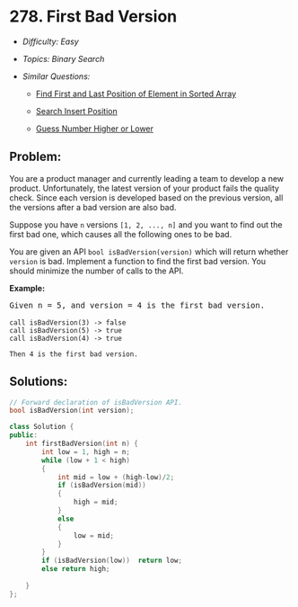 # 278. First Bad Version

* *Difficulty: Easy*

* *Topics: Binary Search*

* *Similar Questions:*

  * [Find First and Last Position of Element in Sorted Array](./tests/first-bad-version.md)

  * [Search Insert Position](./tests/first-bad-version.md)

  * [Guess Number Higher or Lower](./tests/first-bad-version.md)

## Problem:

<p>You are a product manager and currently leading a team to develop a new product. Unfortunately, the latest version of your product fails the quality check. Since each version is developed based on the previous version, all the versions after a bad version are also bad.</p>

<p>Suppose you have <code>n</code> versions <code>[1, 2, ..., n]</code> and you want to find out the first bad one, which causes all the following ones to be bad.</p>

<p>You are given an API <code>bool isBadVersion(version)</code> which will return whether <code>version</code> is bad. Implement a function to find the first bad version. You should minimize the number of calls to the API.</p>

<p><b>Example:</b></p>

<pre>
Given n = 5, and version = 4 is the first bad version.

<code>call isBadVersion(3) -&gt; false
call isBadVersion(5)&nbsp;-&gt; true
call isBadVersion(4)&nbsp;-&gt; true

Then 4 is the first bad version.&nbsp;</code>
</pre>

## Solutions:

```c++
// Forward declaration of isBadVersion API.
bool isBadVersion(int version);

class Solution {
public:
    int firstBadVersion(int n) {
        int low = 1, high = n;
        while (low + 1 < high)
        {
            int mid = low + (high-low)/2;
            if (isBadVersion(mid))
            {
                high = mid;
            }
            else
            {
                low = mid;
            }
        }
        if (isBadVersion(low))  return low;
        else return high;
        
    }
};
```
